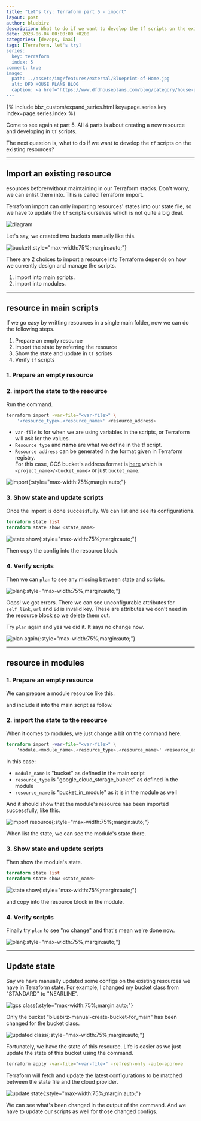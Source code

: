 ```yaml
---
title: "Let's try: Terraform part 5 - import"
layout: post
author: bluebirz
description: What to do if we want to develop the tf scripts on the existing resources?
date: 2023-06-04 00:00:00 +0200
categories: [devops, IaaC]
tags: [Terraform, let's try]
series:
  key: terraform
  index: 5
comment: true
image:
  path: ../assets/img/features/external/Blueprint-of-Home.jpg
  alt: DFD HOUSE PLANS BLOG
  caption: <a href="https://www.dfdhouseplans.com/blog/category/house-plans/">DFD HOUSE PLANS BLOG</a>
---
```


{% include bbz_custom/expand_series.html key=page.series.key index=page.series.index %}

Come to see again at part 5. All 4 parts is about creating a new resource and developing in `tf` scripts.

The next question is, what to do if we want to develop the `tf` scripts on the existing resources?

---

## Import an existing resource

esources before/without maintaining in our Terraform stacks. Don't worry, we can enlist them into. This is called Terraform import.

Terraform import can only importing resources' states into our state file, so we have to update the `tf` scripts ourselves which is not quite a big deal.

![diagram](https://bluebirzdotnet.s3.ap-southeast-1.amazonaws.com/terraform/p5/Terraform.drawio.png)

Let's say, we created two buckets manually like this.

![bucket](https://bluebirzdotnet.s3.ap-southeast-1.amazonaws.com/terraform/p5/01-manual-create-buckets.png){:style="max-width:75%;margin:auto;"}

There are 2 choices to import a resource into Terraform depends on how we currently design and manage the scripts.

1. import into main scripts.
1. import into modules.

---

## resource in main scripts

If we go easy by writting resources in a single main folder, now we can do the following steps.

1. Prepare an empty resource
1. Import the state by referring the resource
1. Show the state and update in `tf` scripts
1. Verify `tf` scripts

### 1. Prepare an empty resource

<script src="https://gist.github.com/bluebirz/e8ddb289d8d5cf5a175e1727cbaf0497.js?file=main-before.tf"></script>

### 2. import the state to the resource

Run the command.

```sh
terraform import -var-file="<var-file>" \
    '<resource_type>.<resource_name>' <resource_address>
```

- `var-file` is for when we are using variables in the scripts, or Terraform will ask for the values.
- `Resource type` and **name** are what we define in the tf script.
- `Resource address` can be generated in the format given in Terraform registry.  
  For this case, GCS bucket's address format is [here](https://registry.terraform.io/providers/hashicorp/google/latest/docs/resources/storage_bucket#import) which is `<project_name>/<bucket_name>` or just `bucket_name`.

![import](https://bluebirzdotnet.s3.ap-southeast-1.amazonaws.com/terraform/p5/02-import-bucket-main.png){:style="max-width:75%;margin:auto;"}

### 3. Show state and update scripts

Once the import is done successfully. We can list and see its configurations.

```terraform
terraform state list
terraform state show <state_name>
```

![state show](https://bluebirzdotnet.s3.ap-southeast-1.amazonaws.com/terraform/p5/03-show-bucket-main.png){:style="max-width:75%;margin:auto;"}

Then copy the config into the resource block.

<script src="https://gist.github.com/bluebirz/e8ddb289d8d5cf5a175e1727cbaf0497.js?file=main-after.tf"></script>

### 4. Verify scripts

Then we can `plan` to see any missing between state and scripts.

![plan](https://bluebirzdotnet.s3.ap-southeast-1.amazonaws.com/terraform/p5/04-plan-error-copy-whole.png){:style="max-width:75%;margin:auto;"}

Oops! we got errors. There we can see unconfigurable attributes for `self_link`, `url` and `id` is invalid key. These are attributes we don't need in the resource block so we delete them out.

<script src="https://gist.github.com/bluebirz/e8ddb289d8d5cf5a175e1727cbaf0497.js?file=main-after-fix.tf"></script>

Try `plan` again and yes we did it. It says no change now.

![plan again](https://bluebirzdotnet.s3.ap-southeast-1.amazonaws.com/terraform/p5/05-plan-fix-error.png){:style="max-width:75%;margin:auto;"}

---

## resource in modules

### 1. Prepare an empty resource

We can prepare a module resource like this.

<script src="https://gist.github.com/bluebirz/e8ddb289d8d5cf5a175e1727cbaf0497.js?file=module-gcs-before.tf"></script>

and include it into the main script as follow.

<script src="https://gist.github.com/bluebirz/e8ddb289d8d5cf5a175e1727cbaf0497.js?file=main-module.tf"></script>

### 2. import the state to the resource

When it comes to modules, we just change a bit on the command here.

```terraform
terraform import -var-file="<var-file>" \
    'module.<module_name>.<resource_type>.<resource_name>' <resource_address>
```

In this case:

- `module_name` is "bucket" as defined in the main script
- `resource_type` is "google_cloud_storage_bucket" as defined in the module
- `resource_name` is "bucket_in_module" as it is in the module as well

And it should show that the module's resource has been imported successfully, like this.

![import resource](https://bluebirzdotnet.s3.ap-southeast-1.amazonaws.com/terraform/p5/06-import-bucket-module.png){:style="max-width:75%;margin:auto;"}

When list the state, we can see the module's state there.

### 3. Show state and update scripts

Then show the module's state.

```terraform
terraform state list
terraform state show <state_name>
```

![state show](https://bluebirzdotnet.s3.ap-southeast-1.amazonaws.com/terraform/p5/07-show-bucket-module.png){:style="max-width:75%;margin:auto;"}

and copy into the resource block in the module.

<script src="https://gist.github.com/bluebirz/e8ddb289d8d5cf5a175e1727cbaf0497.js?file=module-gcs-updated.tf"></script>

### 4. Verify scripts

Finally try `plan` to see "no change" and that's mean we're done now.

![plan](https://bluebirzdotnet.s3.ap-southeast-1.amazonaws.com/terraform/p5/08-plan-after-import.png){:style="max-width:75%;margin:auto;"}

---

## Update state

Say we have manually updated some configs on the existing resources we have in Terraform state. For example, I changed my bucket class from "STANDARD" to "NEARLINE".

![gcs class](https://bluebirzdotnet.s3.ap-southeast-1.amazonaws.com/terraform/p5/09-change-class.png){:style="max-width:75%;margin:auto;"}

Only the bucket "bluebirz-manual-create-bucket-for_main" has been changed for the bucket class.

![updated class](https://bluebirzdotnet.s3.ap-southeast-1.amazonaws.com/terraform/p5/10-all-buckets.png){:style="max-width:75%;margin:auto;"}

Fortunately, we have the state of this resource. Life is easier as we just update the state of this bucket using the command.

```sh
terraform apply -var-file="<var-file>" -refresh-only -auto-approve
```

Terraform will fetch and update the latest configurations to be matched between the state file and the cloud provider.

![update state](https://bluebirzdotnet.s3.ap-southeast-1.amazonaws.com/terraform/p5/11-apply-refresh.png){:style="max-width:75%;margin:auto;"}

We can see what's been changed in the output of the command. And we have to update our scripts as well for those changed configs.
